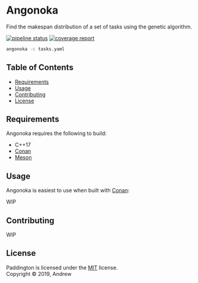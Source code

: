 # Angonoka

Find the makespan distribution of a set of tasks using the genetic algorithm.

[![pipeline status](https://gitlab.com/signal9/angonoka/badges/master/pipeline.svg)](https://gitlab.com/signal9/angonoka/commits/master)
[![coverage report](https://gitlab.com/signal9/angonoka/badges/master/coverage.svg)](https://gitlab.com/signal9/angonoka/commits/master)


```bash
angonoka -c tasks.yaml
```

## Table of Contents

  * [Requirements](#requirements)
  * [Usage](#usage)
  * [Contributing](#contributing)
  * [License](#license)

## Requirements

Angonoka requires the following to build:

* C++17
* [Conan][conan]
* [Meson][meson]


## Usage

Angonoka is easiest to use when built with [Conan](https://conan.io/):

WIP

## Contributing

WIP

## License

Paddington is licensed under the [MIT](/LICENSE) license.  
Copyright &copy; 2019, Andrew

[conan]: https://conan.io/
[meson]: https://mesonbuild.com/

<!--
https://gist.github.com/rowanmanning/77f31b2392dda1b58674#file-readme-md
-->